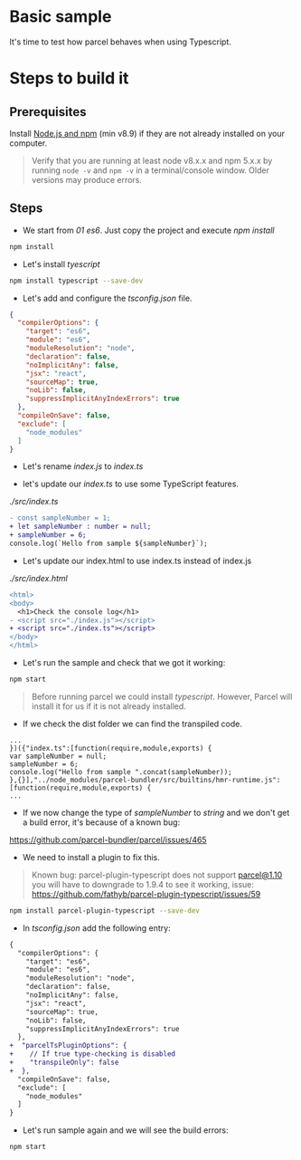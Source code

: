 # Basic sample

It's time to test how parcel behaves when using Typescript.

# Steps to build it

## Prerequisites

Install [Node.js and npm](https://nodejs.org/en/) (min v8.9) if they are not already installed on your computer.

> Verify that you are running at least node v8.x.x and npm 5.x.x by running `node -v` and `npm -v` in a terminal/console window. Older versions may produce errors.

## Steps

- We start from _01 es6_. Just copy the project and execute _npm install_

```bash
npm install
```

- Let's install _tyescript_

```bash
npm install typescript --save-dev
```

- Let's add and configure the _tsconfig.json_ file.

```json
{
  "compilerOptions": {
    "target": "es6",
    "module": "es6",
    "moduleResolution": "node",
    "declaration": false,
    "noImplicitAny": false,
    "jsx": "react",
    "sourceMap": true,
    "noLib": false,
    "suppressImplicitAnyIndexErrors": true
  },
  "compileOnSave": false,
  "exclude": [
    "node_modules"
  ]
}
```

- Let's rename _index.js_ to _index.ts_

- let's update our _index.ts_ to use some TypeScript features.

_./src/index.ts_

```diff
- const sampleNumber = 1;
+ let sampleNumber : number = null;
+ sampleNumber = 6;
console.log(`Hello from sample ${sampleNumber}`);
```

- Let's update our index.html to use index.ts instead of index.js

_./src/index.html_

```diff
<html>
<body>
  <h1>Check the console log</h1>
- <script src="./index.js"></script>
+ <script src="./index.ts"></script>
</body>
</html>
```

- Let's run the sample and check that we got it working:

```bash
npm start
```

> Before running parcel we could install _typescript_. However, Parcel will install it for us if it is not already installed.

- If we check the dist folder we can find the transpiled code.

```
...
})({"index.ts":[function(require,module,exports) {
var sampleNumber = null;
sampleNumber = 6;
console.log("Hello from sample ".concat(sampleNumber));
},{}],"../node_modules/parcel-bundler/src/builtins/hmr-runtime.js":[function(require,module,exports) {
...
```

- If we now change the type of _sampleNumber_ to _string_
and we don't get a build error, it's because of a known bug:

https://github.com/parcel-bundler/parcel/issues/465

- We need to install a plugin to fix this.

> Known bug: parcel-plugin-typescript does not support parcel@1.10 you will have to downgrade to 
1.9.4 to see it working, issue: https://github.com/fathyb/parcel-plugin-typescript/issues/59


```bash
npm install parcel-plugin-typescript --save-dev
```

- In _tsconfig.json_ add the following entry:

```diff
{
  "compilerOptions": {
    "target": "es6",
    "module": "es6",
    "moduleResolution": "node",
    "declaration": false,
    "noImplicitAny": false,
    "jsx": "react",
    "sourceMap": true,
    "noLib": false,
    "suppressImplicitAnyIndexErrors": true
  },
+  "parcelTsPluginOptions": {
+    // If true type-checking is disabled
+    "transpileOnly": false
+  },  
  "compileOnSave": false,
  "exclude": [
    "node_modules"
  ]
}
```

- Let's run sample again and we will see the build errors:

```bash
npm start
```